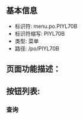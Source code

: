 
## 基本信息

- 标识符: menu.po.PIYL70B
- 标识符缩写: PIYL70B
- 类型: 菜单
- 路径: /po/PIYL70B

## 页面功能描述：





## 按钮列表:


### 查询


